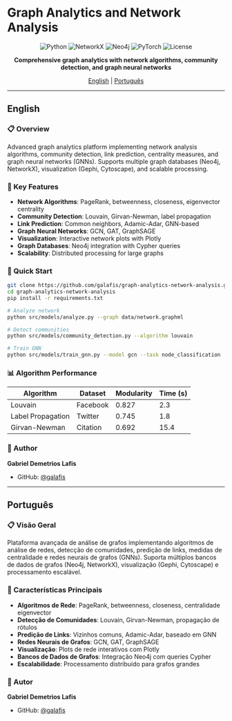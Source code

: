 # Graph Analytics and Network Analysis

<div align="center">

![Python](https://img.shields.io/badge/python-3.9+-blue.svg)
![NetworkX](https://img.shields.io/badge/NetworkX-3.0+-FF6B6B.svg)
![Neo4j](https://img.shields.io/badge/Neo4j-5.0+-008CC1.svg)
![PyTorch](https://img.shields.io/badge/PyTorch-2.0+-ee4c2c.svg)
![License](https://img.shields.io/badge/license-MIT-green.svg)

**Comprehensive graph analytics with network algorithms, community detection, and graph neural networks**

[English](#english) | [Português](#português)

</div>

---

## English

### 📋 Overview

Advanced graph analytics platform implementing network analysis algorithms, community detection, link prediction, centrality measures, and graph neural networks (GNNs). Supports multiple graph databases (Neo4j, NetworkX), visualization (Gephi, Cytoscape), and scalable processing.

### 🎯 Key Features

- **Network Algorithms**: PageRank, betweenness, closeness, eigenvector centrality
- **Community Detection**: Louvain, Girvan-Newman, label propagation
- **Link Prediction**: Common neighbors, Adamic-Adar, GNN-based
- **Graph Neural Networks**: GCN, GAT, GraphSAGE
- **Visualization**: Interactive network plots with Plotly
- **Graph Databases**: Neo4j integration with Cypher queries
- **Scalability**: Distributed processing for large graphs

### 🚀 Quick Start

```bash
git clone https://github.com/galafis/graph-analytics-network-analysis.git
cd graph-analytics-network-analysis
pip install -r requirements.txt

# Analyze network
python src/models/analyze.py --graph data/network.graphml

# Detect communities
python src/models/community_detection.py --algorithm louvain

# Train GNN
python src/models/train_gnn.py --model gcn --task node_classification
```

### 📊 Algorithm Performance

| Algorithm | Dataset | Modularity | Time (s) |
|-----------|---------|------------|----------|
| Louvain | Facebook | 0.827 | 2.3 |
| Label Propagation | Twitter | 0.745 | 1.8 |
| Girvan-Newman | Citation | 0.692 | 15.4 |

### 👤 Author

**Gabriel Demetrios Lafis**
- GitHub: [@galafis](https://github.com/galafis)

---

## Português

### 📋 Visão Geral

Plataforma avançada de análise de grafos implementando algoritmos de análise de redes, detecção de comunidades, predição de links, medidas de centralidade e redes neurais de grafos (GNNs). Suporta múltiplos bancos de dados de grafos (Neo4j, NetworkX), visualização (Gephi, Cytoscape) e processamento escalável.

### 🎯 Características Principais

- **Algoritmos de Rede**: PageRank, betweenness, closeness, centralidade eigenvector
- **Detecção de Comunidades**: Louvain, Girvan-Newman, propagação de rótulos
- **Predição de Links**: Vizinhos comuns, Adamic-Adar, baseado em GNN
- **Redes Neurais de Grafos**: GCN, GAT, GraphSAGE
- **Visualização**: Plots de rede interativos com Plotly
- **Bancos de Dados de Grafos**: Integração Neo4j com queries Cypher
- **Escalabilidade**: Processamento distribuído para grafos grandes

### 👤 Autor

**Gabriel Demetrios Lafis**
- GitHub: [@galafis](https://github.com/galafis)
